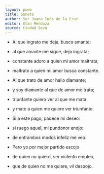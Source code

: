 ```yaml
---
layout: poem
title: Soneto
author: Sor Juana Inés de la Cruz
editor: Alan Mendoza
source: Ciudad Seva
---
```


- Al que ingrato me deja, busco amante;
- al que amante me sigue, dejo ingrata;
- constante adoro a quien mi amor maltrata;
- maltrato a quien mi amor busca constante.

- Al que trato de amor hallo diamante;
- y soy diamante al que de amor me trata;
- triunfante quiero ver al que me mata
- y mato a quien me quiere ver triunfante.

- Si a este pago, padece mi deseo:
- si ruego aquel, mi pundonor enojo:
- de entrambos modos infeliz me veo.

- Pero yo por mejor partido escojo
- de quien no quiero, ser violento empleo,
- que de quien no me quiere, vil despojo.
